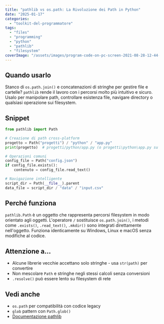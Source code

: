 ```yaml
---
title: "pathlib vs os.path: La Rivoluzione dei Path in Python"
date: "2025-01-17"
categories: 
  - "toolkit-del-programmatore"
tags: 
  - "files"
  - "programming"
  - "python"
  - "pathlib"
  - "filesystem"
coverImage: "/assets/images/program-code-on-pc-screen-2021-08-28-12-44-05-utc-scaled.jpg"
---
```


## Quando usarlo

Stanco di `os.path.join()` e concatenazioni di stringhe per gestire file e cartelle? `pathlib` rende il lavoro con i percorsi molto più intuitivo e sicuro. Usalo per manipolare path, controllare esistenza file, navigare directory o qualsiasi operazione sui filesystem.

## Snippet

```python
from pathlib import Path

# Creazione di path cross-platform
progetto = Path("progetti") / "python" / "app.py"
print(progetto)  # progetti/python/app.py (o progetti\python\app.py su Windows)

# Operazioni comuni
config_file = Path("config.json")
if config_file.exists():
    contenuto = config_file.read_text()

# Navigazione intelligente
script_dir = Path(__file__).parent
data_file = script_dir / "data" / "input.csv"
```

## Perché funziona

`pathlib.Path` è un oggetto che rappresenta percorsi filesystem in modo orientato agli oggetti. L'operatore `/` sostituisce `os.path.join()`, i metodi come `.exists()`, `.read_text()`, `.mkdir()` sono integrati direttamente nell'oggetto. Funziona identicamente su Windows, Linux e macOS senza modifiche al codice.

## Attenzione a...

- Alcune librerie vecchie accettano solo stringhe - usa `str(path)` per convertire
- Non mescolare `Path` e stringhe negli stessi calcoli senza conversioni
- `.resolve()` può essere lento su filesystem di rete

## Vedi anche

- `os.path` per compatibilità con codice legacy
- `glob` pattern con `Path.glob()`
- [Documentazione pathlib](https://docs.python.org/3/library/pathlib.html)